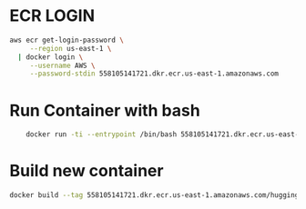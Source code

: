 # ECR LOGIN

```bash
aws ecr get-login-password \
     --region us-east-1 \
  | docker login \
     --username AWS \
     --password-stdin 558105141721.dkr.ecr.us-east-1.amazonaws.com
```

# Run Container with bash

```bash
	docker run -ti --entrypoint	/bin/bash 558105141721.dkr.ecr.us-east-1.amazonaws.com/huggingface-inference-pytorch:neuron
```


# Build new container

```bash
docker build --tag 558105141721.dkr.ecr.us-east-1.amazonaws.com/huggingface-inference-pytorch:neuron --build-arg	TRANSFORMERS_VERSION=4.9.2 --file docker/Dockerfile.neuron .
```